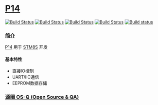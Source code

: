 ﻿# [P14](https://github.com/OS-Q/P14)

[![Build Status](https://github.com/OS-Q/P14/workflows/macos/badge.svg)](https://github.com/OS-Q/P14/actions/workflows/macos.yml)
[![Build Status](https://github.com/OS-Q/P14/workflows/ubuntu/badge.svg)](https://github.com/OS-Q/P14/actions/workflows/ubuntu.yml)
[![Build Status](https://github.com/OS-Q/P14/workflows/windows/badge.svg)](https://github.com/OS-Q/P14/actions/workflows/windows.yml)
[![Build Status](https://travis-ci.com/OS-Q/P14.svg?branch=master)](https://travis-ci.com/OS-Q/P14)
[![Build status](https://ci.appveyor.com/api/projects/status/p08jsu3nvloyo7pu?svg=true)](https://ci.appveyor.com/project/Qitas/p14)
### [简介](https://github.com/OS-Q/P14/wiki)

[P14](https://github.com/OS-Q/P14) 用于 [STM8S](https://www.st.com/zh/microcontrollers-microprocessors/stm8s-series.html) 开发

#### 基本特性

* 直接IO控制
* UART/IIC通信
* EEPROM数据存储

### [源圈 OS-Q (Open Source & QA) ](http://www.OS-Q.com)
